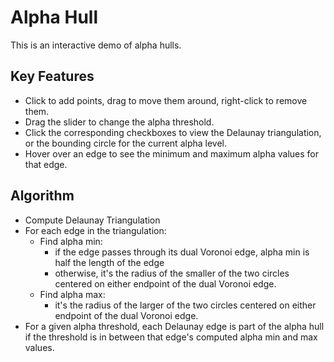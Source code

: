 # Alpha Hull

This is an interactive demo of alpha hulls.

## Key Features
 - Click to add points, drag to move them around, right-click to remove them.
 - Drag the slider to change the alpha threshold.
 - Click the corresponding checkboxes to view the Delaunay triangulation, or the bounding circle for the current alpha level.
 - Hover over an edge to see the minimum and maximum alpha values for that edge.

## Algorithm
 - Compute Delaunay Triangulation
 - For each edge in the triangulation:
     - Find alpha min:
        - if the edge passes through its dual Voronoi edge, alpha min is half the length of the edge
        - otherwise, it's the radius of the smaller of the two circles centered on either endpoint of the dual Voronoi edge.
    - Find alpha max:
        - it's the radius of the larger of the two circles centered on either endpoint of the dual Voronoi edge.
 - For a given alpha threshold, each Delaunay edge is part of the alpha hull if the threshold is in between that edge's computed alpha min and max values.